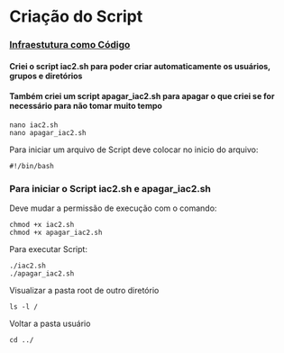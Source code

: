 # Criação do Script
### [Infraestutura como Código](https://docs.google.com/presentation/d/1_vwPcBh7YUhUfu37lAUYQqhhP8LMmPHRCXo1Bc7czTs/edit#slide=id.p3)
#### Criei o script iac2.sh para poder criar automaticamente os usuários, grupos e diretórios
#### Também criei um script apagar_iac2.sh para apagar o que criei se for necessário para não tomar muito tempo

    nano iac2.sh
    nano apagar_iac2.sh
Para iniciar um arquivo de Script deve colocar no inicio do arquivo:

    #!/bin/bash
### Para iniciar o Script iac2.sh e apagar_iac2.sh
Deve mudar a permissão de execução com o comando:

    chmod +x iac2.sh
    chmod +x apagar_iac2.sh
Para executar Script:

    ./iac2.sh
    ./apagar_iac2.sh
Visualizar a pasta root de outro diretório

    ls -l /
Voltar a pasta usuário

    cd ../
